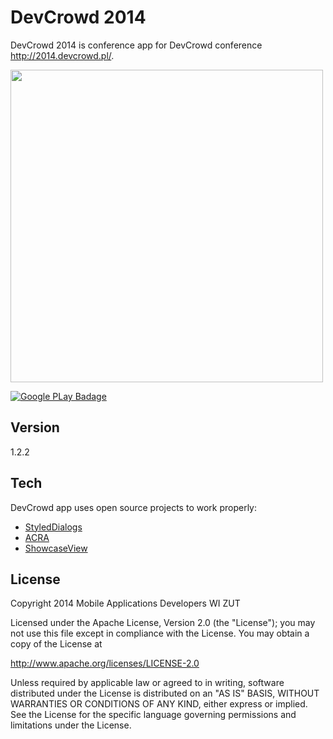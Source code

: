 DevCrowd 2014
=========

DevCrowd 2014 is conference app for DevCrowd conference http://2014.devcrowd.pl/.



<img src="http://i.imgur.com/CLlypOY.png" width="500px"  />

[![Google PLay Badage](https://developer.android.com/images/brand/en_generic_rgb_wo_60.png "Google Play Download")](https://play.google.com/store/apps/details?id=pl.devcrowd.app) 



Version
----

1.2.2

Tech
-----------

DevCrowd app uses open source projects to work properly:

* [StyledDialogs](https://github.com/inmite/android-styled-dialogs)
* [ACRA](https://github.com/ACRA/acra)
* [ShowcaseView](https://github.com/amlcurran/ShowcaseView) 


License
----
Copyright 2014 Mobile Applications Developers WI ZUT

Licensed under the Apache License, Version 2.0 (the "License");
you may not use this file except in compliance with the License.
You may obtain a copy of the License at

http://www.apache.org/licenses/LICENSE-2.0

Unless required by applicable law or agreed to in writing, software
distributed under the License is distributed on an "AS IS" BASIS,
WITHOUT WARRANTIES OR CONDITIONS OF ANY KIND, either express or implied.
See the License for the specific language governing permissions and
limitations under the License.   
